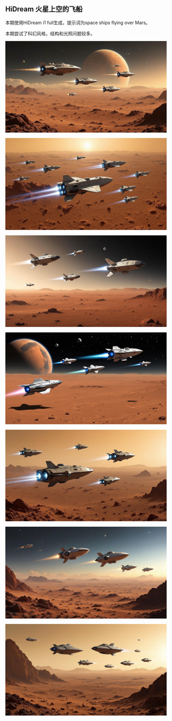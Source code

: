 ## HiDream 火星上空的飞船

本期使用HiDream i1 full生成，提示词为space ships flying over Mars。

本期尝试了科幻风格，结构和光照问题较多。


![ComfyUI_00011_.jpg](https://github.com/Willian7004/media-blog/blob/main/files/202505/2025052619/ComfyUI_00011_.jpg?raw=true)

![ComfyUI_00013_.jpg](https://github.com/Willian7004/media-blog/blob/main/files/202505/2025052619/ComfyUI_00013_.jpg?raw=true)

![ComfyUI_00014_.jpg](https://github.com/Willian7004/media-blog/blob/main/files/202505/2025052619/ComfyUI_00014_.jpg?raw=true)

![ComfyUI_00017_.jpg](https://github.com/Willian7004/media-blog/blob/main/files/202505/2025052619/ComfyUI_00017_.jpg?raw=true)

![ComfyUI_00018_.jpg](https://github.com/Willian7004/media-blog/blob/main/files/202505/2025052619/ComfyUI_00018_.jpg?raw=true)

![ComfyUI_00019_.jpg](https://github.com/Willian7004/media-blog/blob/main/files/202505/2025052619/ComfyUI_00019_.jpg?raw=true)

![ComfyUI_00020_.jpg](https://github.com/Willian7004/media-blog/blob/main/files/202505/2025052619/ComfyUI_00020_.jpg?raw=true)